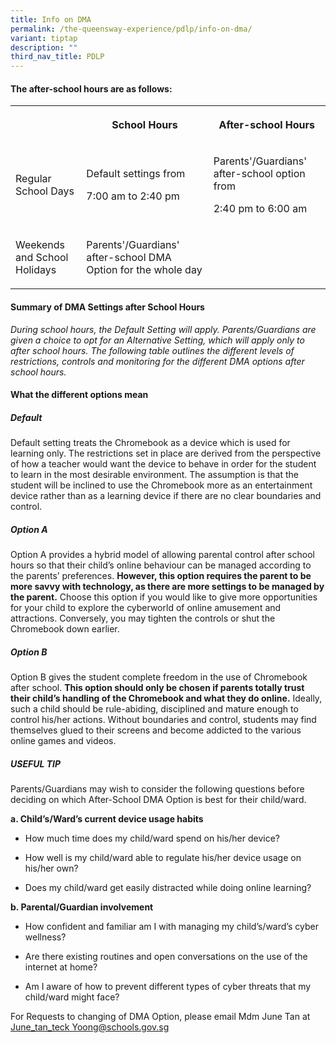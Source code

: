 ```yaml
---
title: Info on DMA
permalink: /the-queensway-experience/pdlp/info-on-dma/
variant: tiptap
description: ""
third_nav_title: PDLP
---
```

<h4>The after-school hours are as follows:</h4>
<table>
<tbody>
<tr>
<th rowspan="1" colspan="1">
<p></p>
</th>
<th rowspan="1" colspan="1">
<p>School Hours</p>
</th>
<th rowspan="1" colspan="1">
<p>After-school Hours</p>
</th>
</tr>
<tr>
<td rowspan="1" colspan="1">
<p>Regular School Days</p>
</td>
<td rowspan="1" colspan="1">
<p>Default settings from</p>
<p>7:00 am to 2:40 pm</p>
</td>
<td rowspan="1" colspan="1">
<p>Parents'/Guardians' after-school option from</p>
<p>2:40 pm to 6:00 am</p>
</td>
</tr>
<tr>
<td rowspan="1" colspan="1">
<p>Weekends and School Holidays</p>
</td>
<td rowspan="1" colspan="1">
<p>Parents'/Guardians' after-school DMA Option for the whole day</p>
</td>
<td rowspan="1" colspan="1">
<p></p>
</td>
</tr>
</tbody>
</table>
<p></p>
<h4>Summary of DMA Settings after School Hours&nbsp;</h4>
<p><em>During school hours, the Default Setting will apply. Parents/Guardians are given a choice to opt for an Alternative Setting, which will apply only to after school hours. The following table outlines the different levels of restrictions, controls and monitoring for the different DMA options after school hours.</em>
</p>
<p></p>
<h4>What the different options mean</h4>
<h5>Default</h5>
<p>Default setting treats the Chromebook as a device which is used for learning
only. The restrictions set in place are derived from the perspective of
how a teacher would want the device to behave in order for the student
to learn in the most desirable environment.&nbsp;The assumption is that
the student will be inclined to use the Chromebook more as an entertainment
device rather than as a learning device if there are no clear boundaries
and control.</p>
<h5>Option A</h5>
<p>Option A provides a hybrid model of allowing parental control after school
hours so that their child’s online behaviour can be managed according to
the parents’ preferences.&nbsp;<strong>However, this option requires the parent to be more savvy with technology, as there are more settings to be managed by the parent.</strong>&nbsp;Choose
this option if you would like to give more opportunities for your child
to explore the cyberworld of online amusement and attractions. Conversely,
you may tighten the controls or shut the Chromebook down earlier.</p>
<h5>Option B</h5>
<p>Option B gives the student complete freedom in the use of Chromebook after
school.&nbsp;<strong>This option should only be chosen if parents totally trust their child’s handling of the Chromebook and what they do online.</strong>&nbsp;Ideally,
such a child should be rule-abiding, disciplined and mature enough to control
his/her actions. Without boundaries and control, students may find themselves
glued to their screens and become addicted to the various online games
and videos.</p>
<p></p>
<h5>USEFUL TIP</h5>
<p>Parents/Guardians may wish to consider the following questions before
deciding on which After-School DMA Option is best for their child/ward.&nbsp;</p>
<p><strong>a. Child’s/Ward’s current device usage habits</strong>
</p>
<ul data-tight="true" class="tight">
<li>
<p>How much time does my child/ward spend on his/her device?</p>
</li>
<li>
<p>How well is my child/ward able to regulate his/her device usage on his/her
own?</p>
</li>
<li>
<p>Does my child/ward get easily distracted while doing online learning?</p>
</li>
</ul>
<p><strong>b. Parental/Guardian involvement</strong>
</p>
<ul data-tight="true" class="tight">
<li>
<p>How confident and familiar am I with managing my child’s/ward’s cyber
wellness?</p>
</li>
<li>
<p>Are there existing routines and open conversations on the use of the internet
at home?</p>
</li>
<li>
<p>Am I aware of how to prevent different types of cyber threats that my
child/ward might face?</p>
</li>
</ul>
<p>For Requests to changing of DMA Option, please email Mdm June Tan at
<a href="mailto:June_tan_teck_yoong@schools.gov.sg" rel="noopener noreferrer nofollow" target="_blank">June_tan_teck Yoong@schools.gov.sg</a>
</p>